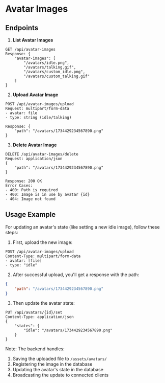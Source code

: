 # Avatar Images

## Endpoints

1. **List Avatar Images**
```http
GET /api/avatar-images
Response: {
    "avatar-images": [
        "/avatars/idle.png",
        "/avatars/talking.gif",
        "/avatars/custom_idle.png",
        "/avatars/custom_talking.gif"
    ]
}
```

2. **Upload Avatar Image**
```http
POST /api/avatar-images/upload
Request: multipart/form-data
- avatar: file
- type: string (idle/talking)

Response: {
    "path": "/avatars/1734429234567890.png"
}
```

3. **Delete Avatar Image**
```http
DELETE /api/avatar-images/delete
Request: application/json
{
    "path": "/avatars/1734429234567890.png"
}

Response: 200 OK
Error Cases:
- 400: Path is required
- 400: Image is in use by avatar {id}
- 404: Image not found
```

## Usage Example

For updating an avatar's state (like setting a new idle image), follow these steps:

1. First, upload the new image:
```http
POST /api/avatar-images/upload
Content-Type: multipart/form-data
- avatar: [file]
- type: "idle"
```

2. After successful upload, you'll get a response with the path:
```json
{
    "path": "/avatars/1734429234567890.png"
}
```

3. Then update the avatar state:
```http
PUT /api/avatars/{id}/set
Content-Type: application/json
{
    "states": {
        "idle": "/avatars/1734429234567890.png"
    }
}
```

Note: The backend handles:
1. Saving the uploaded file to `/assets/avatars/`
2. Registering the image in the database
3. Updating the avatar's state in the database
4. Broadcasting the update to connected clients 